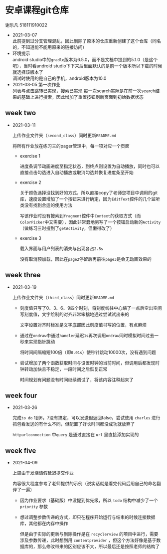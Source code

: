 # 安卓课程git仓库
谢乐凡 518111910022
- 2021-03-07  
此前提到过分支管理混乱，因此删除了原本的仓库重新创建了这个仓库（同名的，不知道能不能用原来的链接访问）
- 环境提示  
android studio中的`gradle`版本为6.5.0，而不是文档中提到的5.1.0（是这个吧），当时看android studio下下来后里面默认的是前一个版本所以下载的时候就选择该版本了  
调试时使用的是自己的手机，android版本为10.0  
- 2021-03-05 第一次作业  
列表与点击跳转已实现，搜索已实现
每一次search实际是在前一次search结果的基础上进行搜索，因此增加了重置按钮刷新页面到初始数据状态



## week two

- 2021-03-11

  上传作业文件夹（`second_class`）同时更新`README.md`

  将所有作业放在练习三的pager管理中，每一项对应一个页面

  - exercise 1

    进度条调节动画进度至指定状态，到终点则设置为自动播放，同时也可以直接点击勾选进入自动播放或取消勾选并恢复进度条至开始

  - exercise 2

    关于颜色选择没找到好的方式，所以直接copy了老师您项目中调用的git库，速度设置增加了一个按钮来进行确定，因为`EditText`控件的几个监听类没有找到合适的使用方法

    写该作业时没有搜索到`fragment`控件中`Context`的获取方式（而`ColorPicker`中又需要），因此非常蠢地另写了一个按钮启动新的`Activity`（做练习三时搜到了`getActivity`，但懒得改了）

  - exercise 3

    载入界面与用户列表的消失与出现各占`2.5s`

    没有取消预加载，因此在`page2`停留后再前往`page3`是会无动画效果的



## week three

- 2021-03-19

  上传作业文件夹（`third_class`）同时更新`README.md`

  - 刻度值只写了0、3、6、9四个时刻，将刻度线往中心缩了一点后空出空间写刻度值，文字绘制的对齐非常笨拙地通过尝试试出来的

    文字设置对齐时标准是文字底部因此刻度值书写的位置，有点麻烦

  - 通过在`ondraw`中通过`handler`延迟`1s`再次调用`ondraw`同时模拟时间过去一秒来实现指针跳动

    将时间间隔缩短100倍（即`0.01s`）使秒针跳动10000次，没有遇到问题

  - 尝试增加了两个函数获取时间与设置时钟的当前时间，但调用后都发现时钟转动加快且不稳定，一段时间之后恢复正常

    时间规划有问题没有时间继续调试了，将该内容注释起来了



## week four

- 2021-03-26

  完成`to do` 1到6，7没有搞定，可以发送但返回false，尝试使用 `charles` 进行抓包看发送的有什么不同，但配置了好长时间都没成功就放弃了

  `httpurlconnection` 中`query` 是通过直接在 `url` 里直接添加实现的



## week five

- 2021-04-09

  上周由于发烧请假延迟提交作业

  内容很大程度参考了老师提供的示例（说实话就是看完代码后用自己的命名翻译了一遍）

  - 因为作业要求（基础版）中没提到优先级，所以 `todo` 结构中减少了一个 `priority` 参数
  
  - 想过调整参数传递的方式，即只在程序开始运行与结束的时候连接数据库，其他都在内存中操作
  
    但是由于实际的更新与删除操作是在 `recyclerview` 的项目中进行，需要涉及参数传递，此时想到用 `contentprovider` ，但这个方法好像是基于数据库的，那么修改带来的区别应该不大，所以最后还是按照老师的结构了